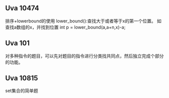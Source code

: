 ## Uva 10474
排序+lowerbound的使用
lower_bound():查找大于或者等于x的第一个位置。
如查找a数组的x，并找到位置
int p = lower_bound(a,a+n,x)-a;

## Uva 101
对多种指令的题目，可以先对题目的指令进行分类找共同点，然后独立完成个部分的功能。

## Uva 10815
set集合的简单题